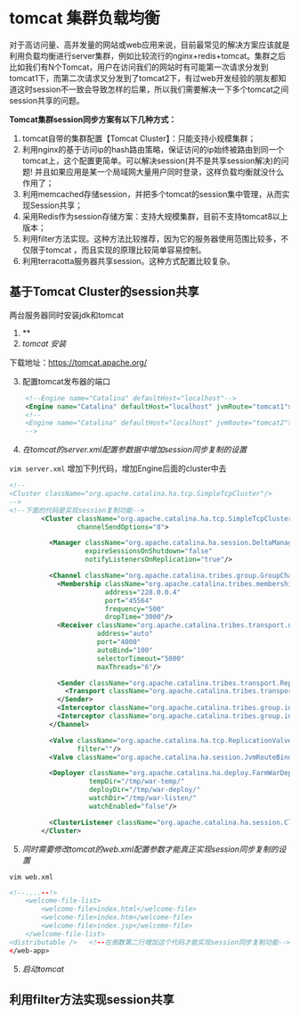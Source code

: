 # tomcat 集群负载均衡

对于高访问量、高并发量的网站或web应用来说，目前最常见的解决方案应该就是利用负载均衡进行server集群，例如比较流行的nginx+redis+tomcat。集群之后比如我们有N个Tomcat，用户在访问我们的网站时有可能第一次请求分发到tomcat1下，而第二次请求又分发到了tomcat2下，有过web开发经验的朋友都知道这时session不一致会导致怎样的后果，所以我们需要解决一下多个tomcat之间session共享的问题。

**Tomcat集群session同步方案有以下几种方式：**

1. tomcat自带的集群配置【Tomcat Cluster】：只能支持小规模集群；
2. 利用nginx的基于访问ip的hash路由策略，保证访问的ip始终被路由到同一个tomcat上，这个配置更简单。可以解决session(并不是共享session解决)的问题! 并且如果应用是某一个局域网大量用户同时登录，这样负载均衡就没什么作用了；
3. 利用memcached存储session，并把多个tomcat的session集中管理，从而实现Session共享；
4. 采用Redis作为session存储方案：支持大规模集群，目前不支持tomcat8以上版本；
5. 利用filter方法实现。这种方法比较推荐，因为它的服务器使用范围比较多，不仅限于tomcat ，而且实现的原理比较简单容易控制。
6. 利用terracotta服务器共享session。这种方式配置比较复杂。

## 基于Tomcat Cluster的session共享

两台服务器同时安装jdk和tomcat

1. **
2. *tomcat 安装*

下载地址：https://tomcat.apache.org/

3. 配置tomcat发布器的端口

```xml
    <!--Engine name="Catalina" defaultHost="localhost"-->
    <Engine name="Catalina" defaultHost="localhost" jvmRoute="tomcat1">
    <!--
    <Engine name="Catalina" defaultHost="localhost" jvmRoute="tomcat2">
    -->
```

4. *在tomcat的server.xml配置参数据中增加session同步复制的设置*

`vim server.xml`   增加下列代码，增加Engine后面的cluster中去

```xml
<!--
<Cluster className="org.apache.catalina.ha.tcp.SimpleTcpCluster"/>
-->
<!--下面的代码是实现session复制功能-->
        <Cluster className="org.apache.catalina.ha.tcp.SimpleTcpCluster"
                 channelSendOptions="8">

          <Manager className="org.apache.catalina.ha.session.DeltaManager"
                   expireSessionsOnShutdown="false"
                   notifyListenersOnReplication="true"/>

          <Channel className="org.apache.catalina.tribes.group.GroupChannel">
            <Membership className="org.apache.catalina.tribes.membership.McastService"
                        address="228.0.0.4"
                        port="45564"
                        frequency="500"
                        dropTime="3000"/>
            <Receiver className="org.apache.catalina.tribes.transport.nio.NioReceiver"
                      address="auto"
                      port="4000"
                      autoBind="100"
                      selectorTimeout="5000"
                      maxThreads="6"/>

            <Sender className="org.apache.catalina.tribes.transport.ReplicationTransmitter">
              <Transport className="org.apache.catalina.tribes.transport.nio.PooledParallelSender"/>
            </Sender>
            <Interceptor className="org.apache.catalina.tribes.group.interceptors.TcpFailureDetector"/>
            <Interceptor className="org.apache.catalina.tribes.group.interceptors.MessageDispatchInterceptor"/>
          </Channel>

          <Valve className="org.apache.catalina.ha.tcp.ReplicationValve"
                 filter=""/>
          <Valve className="org.apache.catalina.ha.session.JvmRouteBinderValve"/>

          <Deployer className="org.apache.catalina.ha.deploy.FarmWarDeployer"
                    tempDir="/tmp/war-temp/"
                    deployDir="/tmp/war-deploy/"
                    watchDir="/tmp/war-listen/"
                    watchEnabled="false"/>

          <ClusterListener className="org.apache.catalina.ha.session.ClusterSessionListener"/>
        </Cluster>
```

5. *同时需要修改tomcat的web.xml配置参数才能真正实现session同步复制的设置*

`vim web.xml`

```xml
<!--....--!>
    <welcome-file-list>
        <welcome-file>index.html</welcome-file>
        <welcome-file>index.htm</welcome-file>
        <welcome-file>index.jsp</welcome-file>
    </welcome-file-list>
<distributable />   <!--在倒数第二行增加这个代码才能实现session同步复制功能-->
</web-app>
```

5. *启动tomcat*

## 利用filter方法实现session共享
